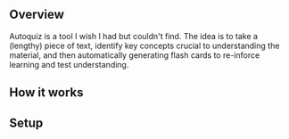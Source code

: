 ## Overview

Autoquiz is a tool I wish I had but couldn't find. The idea is to take a (lengthy) piece of text, identify key concepts crucial to understanding the material, and then automatically generating flash cards to re-inforce learning and test understanding. 


## How it works



## Setup
